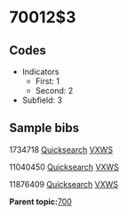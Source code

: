 # 70012$3

## Codes

-   Indicators
    -   First: 1
    -   Second: 2
-   Subfield: 3

## Sample bibs

1734718 [Quicksearch](https://search.library.yale.edu/catalog/1734718) [VXWS](http://prodorbis.library.yale.edu:7014/vxws/GetHoldingsService?bibId=1734718)

11040450 [Quicksearch](https://search.library.yale.edu/catalog/11040450) [VXWS](http://prodorbis.library.yale.edu:7014/vxws/GetHoldingsService?bibId=11040450)

11876409 [Quicksearch](https://search.library.yale.edu/catalog/11876409) [VXWS](http://prodorbis.library.yale.edu:7014/vxws/GetHoldingsService?bibId=11876409)

**Parent topic:**[700](../../tags/700/700.md)

